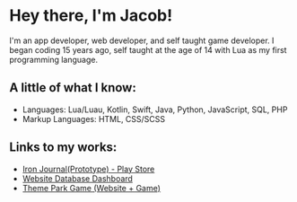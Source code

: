 # Hey there, I'm Jacob!
I'm an app developer, web developer, and self taught game developer. I began coding 15 years ago,
self taught at the age of 14 with Lua as my first programming language.

## A little of what I know:
* Languages: Lua/Luau, Kotlin, Swift, Java, Python, JavaScript, SQL, PHP
* Markup Languages: HTML, CSS/SCSS

## Links to my works:
  * [Iron Journal(Prototype) - Play Store](https://play.google.com/store/apps/details?id=com.ironjournal.gymtracker&hl=da)
  * [Website Database Dashboard](https://jacobjmiller.com/dashboard-project/)
  * [Theme Park Game (Website + Game)](https://themeparkproject.com/)


<!--
**JMiller7334/JMiller7334** is a ✨ _special_ ✨ repository because its `README.md` (this file) appears on your GitHub profile.

Here are some ideas to get you started:

- 🔭 I’m currently working on ...
- 🌱 I’m currently learning ...
- 👯 I’m looking to collaborate on ...
- 🤔 I’m looking for help with ...
- 💬 Ask me about ...
- 📫 How to reach me: ...
- 😄 Pronouns: ...
- ⚡ Fun fact: ...
-->
